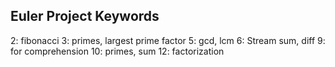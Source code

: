 ## Euler Project Keywords

 2: fibonacci
 3: primes, largest prime factor
 5: gcd, lcm
 6: Stream sum, diff
 9: for comprehension
 10: primes, sum
 12: factorization  
 
  
